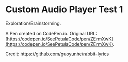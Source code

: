 # Custom Audio Player Test 1

Exploration/Brainstorming.

A Pen created on CodePen.io. Original URL: [https://codepen.io/SeePetulaCode/pen/ZErmXwK](https://codepen.io/SeePetulaCode/pen/ZErmXwK).

Credit: https://github.com/guoyunhe/rabbit-lyrics

